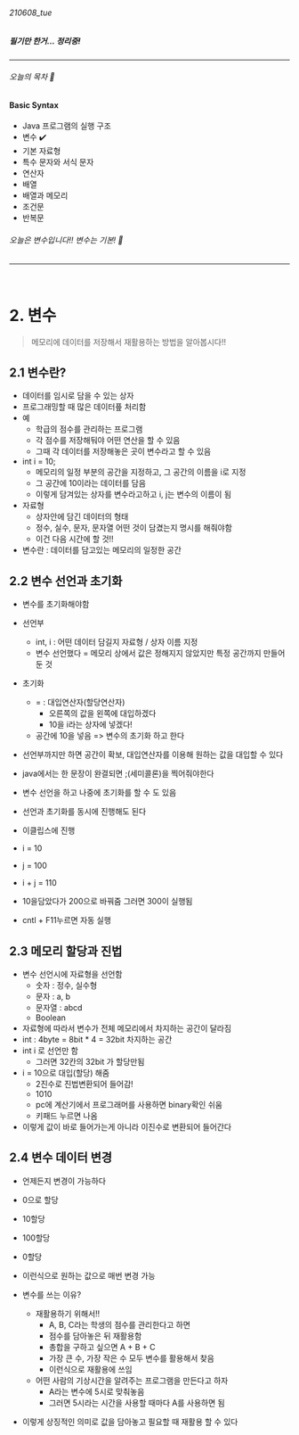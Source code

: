 ###### 210608_tue

##### 필기만 한거... 정리중!

<hr>


###### 오늘의 목차 :lemon:

#### Basic Syntax

- Java 프로그램의 실행 구조 
- 변수 :heavy_check_mark:
- 기본 자료형
- 특수 문자와 서식 문자
- 연산자
- 배열
- 배열과 메모리
- 조건문
- 반복문

###### 오늘은 변수입니다!! 변수는 기본! :leaves:

<hr>

<br>

# 2. 변수

> 메모리에 데이터를 저장해서 재활용하는 방법을 알아봅시다!!

## 2.1 변수란?

- 데이터를 임시로 담을 수 있는 상자
- 프로그래밍할 때 많은 데이터픞 처리함
- 예
  - 학급의 점수를 관리하는 프로그램
  - 각 점수를 저장해둬야 어떤 연산을 할 수 있음
  - 그때 각 데이터를 저장해놓은 곳이 변수라고 할 수 있음
- int i = 10;
  - 메모리의 일정 부분의 공간을 지정하고, 그 공간의 이름을 i로 지정
  - 그 공간에 10이라는 데이터를 담음
  - 이렇게 담겨있는 상자를 변수라고하고 i, j는 변수의 이름이 됨
- 자료형
  - 상자안에 담긴 데이터의 형태
  - 정수, 실수, 문자, 문자열 어떤 것이 담겼는지 명시를 해줘야함
  - 이건 다음 시간에 할 것!!
- 변수란 : 데이터를 담고있는 메모리의 일정한 공간

## 2.2 변수 선언과 초기화

- 변수를 초기화해야함
- 선언부
  - int, i : 어떤 데이터 담길지 자료형 / 상자 이름 지정
  - 변수 선언했다 = 메모리 상에서 값은 정해지지 않았지만 특정 공간까지 만들어둔 것
- 초기화
  - = : 대입연산자(할당연산자)
    - 오른쪽의 값을 왼쪽에 대입하겠다
    - 10을 i라는 상자에 넣겠다!
  - 공간에 10을 넣음 => 변수의 초기화 하고 한다
- 선언부까지만 하면 공간이 확보, 대입연산자를 이용해 원하는 값을 대입할 수 있다
- java에서는 한 문장이 완결되면 ;(세미콜론)을 찍어줘야한다



- 변수 선언을 하고 나중에 초기화를 할 수 도 있음
- 선언과 초기화를 동시에 진행해도 된다



- 이클립스에 진행
- i = 10
- j = 100
- i + j = 110
- 10을담았다가 200으로 바꿔줌 그러면 300이 실행됨
- cntl + F11누르면 자동 실행

## 2.3 메모리 할당과 진법

- 변수 선언시에 자료형을 선언함
  - 숫자 : 정수, 실수형
  - 문자 : a, b
  - 문자열 : abcd
  - Boolean
- 자료형에 따라서 변수가 전체 메모리에서 차지하는 공간이 달라짐
- int : 4byte = 8bit * 4 = 32bit 차지하는 공간
- int i 로 선언만 함
  - 그러면 32칸의 32bit 가 할당만됨
- i = 10으로 대입(할당) 해줌
  - 2진수로 진법변환되어 들어감!
  - 1010
  - pc에 계산기에서 프로그래머를 사용하면 binary확인 쉬움
  - 키패드 누르면 나옴
- 이렇게 값이 바로 들어가는게 아니라 이진수로 변환되어 들어간다



## 2.4 변수 데이터 변경

- 언제든지 변경이 가능하다
- 0으로 할당
- 10할당
- 100할당
- 0할당
- 이런식으로 원하는 값으로 매번 변경 가능



- 변수를 쓰는 이유?
  - 재활용하기 위해서!!
    - A, B, C라는 학생의 점수를 관리한다고 하면
    - 점수를 담아놓은 뒤 재활용함
    - 총합을 구하고 싶으면 A + B + C
    - 가장 큰 수, 가장 작은 수 모두 변수를 활용해서 찾음
    - 이런식으로 재활용에 쓰임
  - 어떤 사람의 기상시간을 알려주는 프로그램을 만든다고 하자
    - A라는 변수에 5시로 맞춰놓음
    - 그러면 5시라는 시간을 사용할 때마다 A를 사용하면 됨
- 이렇게 상징적인 의미로 값을 담아놓고 필요할 때 재활용 할 수 있다
